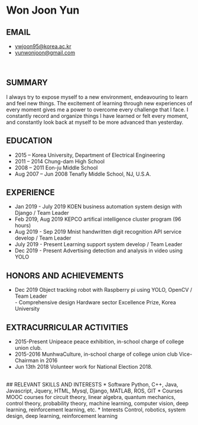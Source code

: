 # Won Joon Yun<br>
## EMAIL 
   * ywjoon95@korea.ac.kr 
   * yunwonjoon@gmail.com</ul><br>
## SUMMARY
   I always try to expose myself to a new environment, endeavouring to learn and feel new things. The excitement of learning through new experiences of every moment gives me a power to overcome every challenge that I face. I constantly record and organize things I have learned or felt every moment, and constantly look back at myself to be more advanced than yesterday.<br>
## EDUCATION 
   * 2015 –   Korea University, Department of Electrical Engineering
   * 2011 – 2014   Chung-dam High School 
   * 2008 – 2011   Eon-ju Middle School 
   * Aug 2007 – Jun 2008 Tenafly Middle School, NJ, U.S.A. <br>
## EXPERIENCE 
   * Jan 2019 - July 2019 KOEN business automation system design with Django / Team Leader 
   * Feb 2019, Aug 2019 KEPCO artifical intelligence cluster program (96 hours) 
   * Aug 2019 - Sep 2019 Mnist handwritten digit recognition API service develop / Team Leader 
   * July 2019 - Present  Learning support system develop / Team Leader  
   * Dec 2019 - Present  Advertising detection and analysis in video using YOLO <br>
## HONORS AND ACHIEVEMENTS
   * Dec 2019 Object tracking robot with Raspberry pi using YOLO, OpenCV / Team Leader  <br>- Comprehensive design Hardware sector Excellence Prize, Korea University <br>
## EXTRACURRICULAR ACTIVITIES 
   * 2015-Present  Unipeace peace exhibition, in-school charge of college union club.
   * 2015-2016   MunhwaCulture, in-school charge of college union club    Vice-Chairman in 2016 
   * Jun 13th 2018 Volunteer work for National Election 2018.
<br>
## RELEVANT SKILLS AND INTERESTS 
   * Software  Python, C++, Java, Javascript, Jquery, HTML, Mysql, Django, MATLAB, ROS, GIT 
   * Courses MOOC courses for circuit theory, linear algebra, quantum mechanics, control theory, probability theory, machine learning, computer vision, deep learning, reinforcement learning, etc. 
   * Interests  Control, robotics, system design, deep learning, reinforcement learning 
